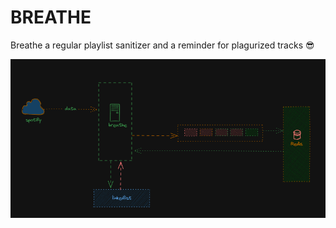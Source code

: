 # BREATHE 

Breathe a regular playlist sanitizer and a reminder for plagurized tracks 😎

<p align="center" style="margin-bottom: 0px !important!;">
    <img width="700" src="./public/breathe arch.png" alt="breathe" align="center" />
</p>